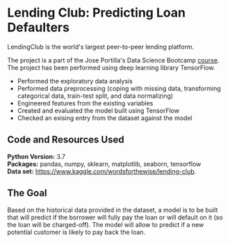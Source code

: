 # Lending Club: Predicting Loan Defaulters
LendingClub is the world's largest peer-to-peer lending platform.

The project is a part of the Jose Portilla's Data Science Bootcamp [course](https://www.udemy.com/share/101WaUB0MdcFdXRXQ=/). The project has been performed using deep learning library TensorFlow.

* Performed the exploratory data analysis
* Performed data preprocessing (coping with missing data, transforming categorical data, train-test split, and data normalizing)
* Engineered features from the existing variables
* Created and evaluated the model built using TensorFlow
* Checked an exising entry from the dataset against the model 

## Code and Resources Used
**Python Version:** 3.7  
**Packages:** pandas, numpy, sklearn, matplotlib, seaborn, tensorflow  
**Data set:** https://www.kaggle.com/wordsforthewise/lending-club.

## The Goal
Based on the historical data provided in the dataset, a model is to be built that will predict if the borrower will fully pay the loan or will default on it (so the loan will be charged-off). The model will allow to predict if a new potential customer is likely to pay back the loan. 

